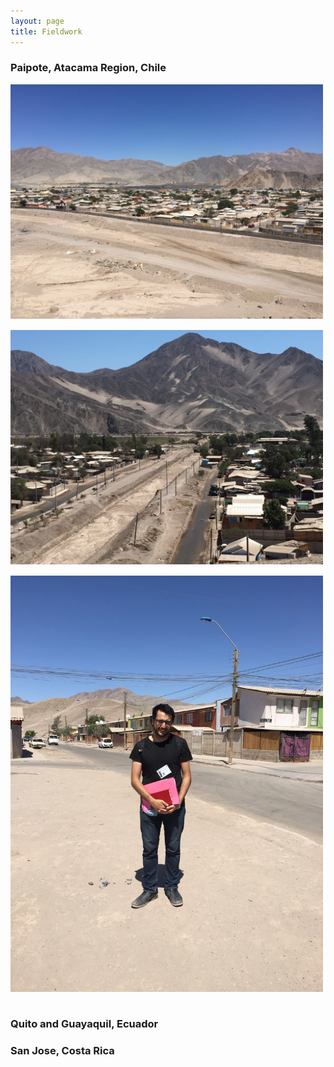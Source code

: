 ```yaml
---
layout: page
title: Fieldwork
---
```


### Paipote, Atacama Region, Chile

<img src="images/paipote1.png" alt="Giancarlo" style="float:center;width:500px;500:258px; margin-right:15px; margin-bottom:15px">

<img src="images/paipote2.png" alt="Giancarlo" style="float:center;width:500px;500:258px; margin-right:15px; margin-bottom:15px">

<img src="images/paipote3.png" alt="Giancarlo" style="float:center;width:500px;500:258px; margin-right:15px; margin-bottom:15px">

### Quito and Guayaquil, Ecuador 


### San Jose, Costa Rica 